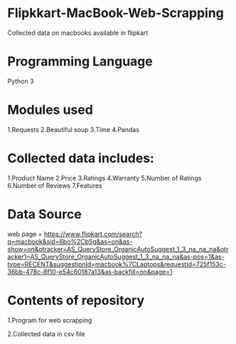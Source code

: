 # Flipkkart-MacBook-Web-Scrapping
Collected data on macbooks available in flipkart
# Programming Language
Python 3
# Modules used
1.Requests
2.Beautiful soup
3.Time
4.Pandas
# Collected data includes:
1.Product Name
2.Price
3.Ratings
4.Warranty
5.Number of Ratings
6.Number of Reviews
7.Features
# Data Source
web page = https://www.flipkart.com/search?q=macbook&sid=6bo%2Cb5g&as=on&as-show=on&otracker=AS_QueryStore_OrganicAutoSuggest_1_3_na_na_na&otracker1=AS_QueryStore_OrganicAutoSuggest_1_3_na_na_na&as-pos=1&as-type=RECENT&suggestionId=macbook%7CLaptops&requestId=725f153c-36bb-478c-8f10-e54c60187a13&as-backfill=on&page=1
# Contents of repository
1.Program for web scrapping

2.Collected data in csv file

